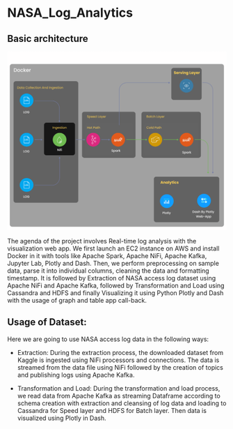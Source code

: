 # NASA_Log_Analytics

## Basic architecture
![](img.png)

The agenda of the project involves Real-time log analysis with the visualization web
app. We first launch an EC2 instance on AWS and install Docker in it with tools like
Apache Spark, Apache NiFi, Apache Kafka, Jupyter Lab, Plotly and Dash. Then, we
perform preprocessing on sample data, parse it into individual columns, cleaning the
data and formatting timestamp. It is followed by Extraction of NASA access log dataset
using Apache NiFi and Apache Kafka, followed by Transformation and Load using
Cassandra and HDFS and finally Visualizing it using Python Plotly and Dash with the
usage of graph and table app call-back.

## Usage of Dataset:
Here we are going to use NASA access log data in the following ways:
* Extraction: During the extraction process, the downloaded dataset from Kaggle is
ingested using NiFi processors and connections. The data is streamed from the data
file using NiFi followed by the creation of topics and publishing logs using Apache
Kafka.

* Transformation and Load: During the transformation and load process, we read data
from Apache Kafka as streaming Dataframe according to schema creation with
extraction and cleansing of log data and loading to Cassandra for Speed layer and HDFS
for Batch layer. Then data is visualized using Plotly in Dash.